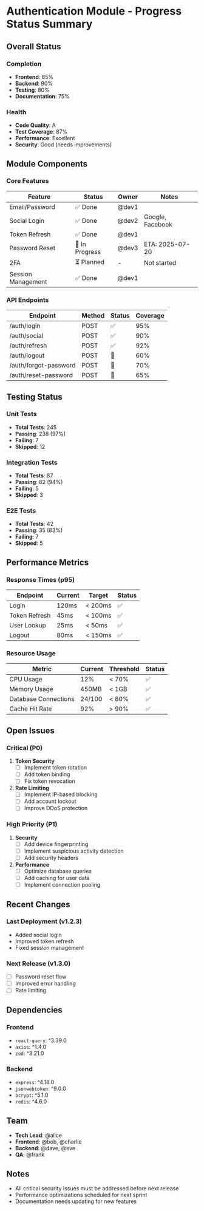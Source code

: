 # Authentication Module - Progress Status Summary

## Overall Status

### Completion

- **Frontend**: 85%
- **Backend**: 90%
- **Testing**: 80%
- **Documentation**: 75%

### Health

- **Code Quality**: A
- **Test Coverage**: 87%
- **Performance**: Excellent
- **Security**: Good (needs improvements)

## Module Components

### Core Features

| Feature            | Status         | Owner | Notes            |
| ------------------ | -------------- | ----- | ---------------- |
| Email/Password     | ✅ Done        | @dev1 |                  |
| Social Login       | ✅ Done        | @dev2 | Google, Facebook |
| Token Refresh      | ✅ Done        | @dev1 |                  |
| Password Reset     | 🔄 In Progress | @dev3 | ETA: 2025-07-20  |
| 2FA                | ⏳ Planned     | -     | Not started      |
| Session Management | ✅ Done        | @dev1 |                  |

### API Endpoints

| Endpoint              | Method | Status | Coverage |
| --------------------- | ------ | ------ | -------- |
| /auth/login           | POST   | ✅     | 95%      |
| /auth/social          | POST   | ✅     | 90%      |
| /auth/refresh         | POST   | ✅     | 92%      |
| /auth/logout          | POST   | 🔄     | 60%      |
| /auth/forgot-password | POST   | 🔄     | 70%      |
| /auth/reset-password  | POST   | 🔄     | 65%      |

## Testing Status

### Unit Tests

- **Total Tests**: 245
- **Passing**: 238 (97%)
- **Failing**: 7
- **Skipped**: 12

### Integration Tests

- **Total Tests**: 87
- **Passing**: 82 (94%)
- **Failing**: 5
- **Skipped**: 3

### E2E Tests

- **Total Tests**: 42
- **Passing**: 35 (83%)
- **Failing**: 7
- **Skipped**: 5

## Performance Metrics

### Response Times (p95)

| Endpoint      | Current | Target  | Status |
| ------------- | ------- | ------- | ------ |
| Login         | 120ms   | < 200ms | ✅     |
| Token Refresh | 45ms    | < 100ms | ✅     |
| User Lookup   | 25ms    | < 50ms  | ✅     |
| Logout        | 80ms    | < 150ms | ✅     |

### Resource Usage

| Metric               | Current | Threshold | Status |
| -------------------- | ------- | --------- | ------ |
| CPU Usage            | 12%     | < 70%     | ✅     |
| Memory Usage         | 450MB   | < 1GB     | ✅     |
| Database Connections | 24/100  | < 80%     | ✅     |
| Cache Hit Rate       | 92%     | > 90%     | ✅     |

## Open Issues

### Critical (P0)

1. **Token Security**
   - [ ] Implement token rotation
   - [ ] Add token binding
   - [ ] Fix token revocation

2. **Rate Limiting**
   - [ ] Implement IP-based blocking
   - [ ] Add account lockout
   - [ ] Improve DDoS protection

### High Priority (P1)

1. **Security**
   - [ ] Add device fingerprinting
   - [ ] Implement suspicious activity detection
   - [ ] Add security headers

2. **Performance**
   - [ ] Optimize database queries
   - [ ] Add caching for user data
   - [ ] Implement connection pooling

## Recent Changes

### Last Deployment (v1.2.3)

- Added social login
- Improved token refresh
- Fixed session management

### Next Release (v1.3.0)

- [ ] Password reset flow
- [ ] Improved error handling
- [ ] Rate limiting

## Dependencies

### Frontend

- `react-query`: ^3.39.0
- `axios`: ^1.4.0
- `zod`: ^3.21.0

### Backend

- `express`: ^4.18.0
- `jsonwebtoken`: ^9.0.0
- `bcrypt`: ^5.1.0
- `redis`: ^4.6.0

## Team

- **Tech Lead**: @alice
- **Frontend**: @bob, @charlie
- **Backend**: @dave, @eve
- **QA**: @frank

## Notes

- All critical security issues must be addressed before next release
- Performance optimizations scheduled for next sprint
- Documentation needs updating for new features
